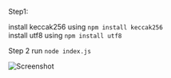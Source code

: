 
Step1:

install keccak256 using `npm install keccak256` <br>
install utf8 using `npm install utf8`

Step 2
run `node index.js`

![Screenshot](https://user-images.githubusercontent.com/5965718/194120697-6a3f423d-b376-497c-9a2b-24b4d9341a93.png)